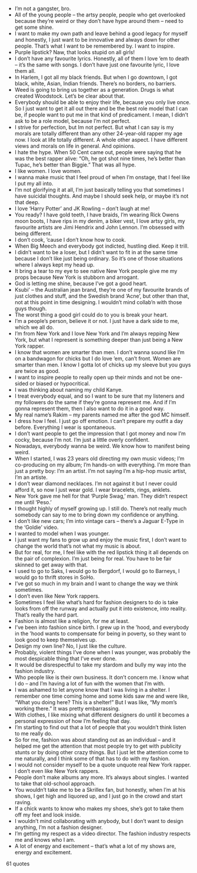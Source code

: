  - I’m not a gangster, bro.
 - All of the young people – the artsy people, people who get overlooked because they’re weird or they don’t have hype around them – need to get some shine.
 - I want to make my own path and leave behind a good legacy for myself and honestly, I just want to be innovative and always down for other people. That’s what I want to be remembered by. I want to inspire.
 - Purple lipstick? Naw, that looks stupid on all girls!
 - I don’t have any favourite lyrics. Honestly, all of them I love ’em to death – it’s the same with songs. I don’t have just one favourite lyric, I love them all.
 - In Harlem, I got all my black friends. But when I go downtown, I got black, white, Asian, Indian friends. There’s no borders, no barriers.
 - Weed is going to bring us together as a generation. Drugs is what created Woodstock. Let’s be clear about that.
 - Everybody should be able to enjoy their life, because you only live once. So I just want to get it all out there and be the best role model that I can be, if people want to put me in that kind of predicament. I mean, I didn’t ask to be a role model, because I’m not perfect.
 - I strive for perfection, but Im not perfect. But what I can say is my morals are totally different than any other 24-year-old rapper my age now. I look at life totally different. A whole other aspect. I have different views and morals on life in general. And opinions.
 - I hate the hype. When 50 Cent came out, people were saying that he was the best rapper alive: “Oh, he got shot nine times, he’s better than Tupac, he’s better than Biggie.” That was all hype.
 - I like women. I love women.
 - I wanna make music that I feel proud of when I’m onstage, that I feel like I put my all into.
 - I’m not glorifying it at all, I’m just basically telling you that sometimes I have suicidal thoughts. And maybe I should seek help, or maybe it’s not that deep.
 - I love ‘Harry Potter’ and JK Rowling – don’t laugh at me!
 - You ready? I have gold teeth, I have braids, I’m wearing Rick Owens moon boots, I have rips in my denim, a biker vest, I love artsy girls, my favourite artists are Jimi Hendrix and John Lennon. I’m obsessed with being different.
 - I don’t cook, ’cause I don’t know how to cook.
 - When Big Meech and everybody got indicted, hustling died. Keep it trill.
 - I didn’t want to be a loser, but I didn’t want to fit in at the same time because I don’t like just being ordinary. So it’s one of those situations where I always kept my head up.
 - It bring a tear to my eye to see native New York people give me my props because New York is stubborn and arrogant.
 - God is letting me shine, because I’ve got a good heart.
 - Ksubi’ – the Australian jean brand, they’re one of my favourite brands of just clothes and stuff, and the Swedish brand ‘Acne’, but other than that, not at this point in time designing. I wouldn’t mind collab’n with those guys though.
 - The worst thing a good girl could do to you is break your heart.
 - I’m a people’s person, believe it or not. I just have a dark side to me, which we all do.
 - I’m from New York and I love New York and I’m always repping New York, but what I represent is something deeper than just being a New York rapper.
 - I know that women are smarter than men. I don’t wanna sound like I’m on a bandwagon for chicks but I do love ’em, can’t front. Women are smarter than men. I know I gotta lot of chicks up my sleeve but you guys are twice as good.
 - I want to inspire people to really open up their minds and not be one-sided or biased or hypocritical.
 - I was thinking about naming my child Kanye.
 - I treat everybody equal, and so I want to be sure that my listeners and my followers do the same if they’re gonna represent me. And if I’m gonna represent them, then I also want to do it in a good way.
 - My real name’s Rakim – my parents named me after the god MC himself.
 - I dress how I feel. I just go off emotion. I can’t prepare my outfit a day before. Everything I wear is spontaneous.
 - I don’t want people to get the impression that I got money and now I’m cocky, because I’m not. I’m just a little overly confident.
 - Nowadays, everybody wanna be weird. We know how to manifest being weird.
 - When I started, I was 23 years old directing my own music videos; I’m co-producing on my album; I’m hands-on with everything. I’m more than just a pretty boy: I’m an artist. I’m not saying I’m a hip-hop music artist, I’m an artiste.
 - I don’t wear diamond necklaces. I’m not against it but I never could afford it, so now I just wear gold. I wear bracelets, rings, anklets.
 - New York gave me hell for that ‘Purple Swag,’ man. They didn’t respect me until ‘Peso.’
 - I thought highly of myself growing up. I still do. There’s not really much somebody can say to me to bring down my confidence or anything.
 - I don’t like new cars; I’m into vintage cars – there’s a Jaguar E-Type in the ‘Goldie’ video.
 - I wanted to model when I was younger.
 - I just want my fans to grow up and enjoy the music first, I don’t want to change the world that’s not what my music is about.
 - But for real, for me, I feel like with the red lipstick thing it all depends on the pair of complexion. I’m just being for real. You have to be fair skinned to get away with that.
 - I used to go to Saks, I would go to Bergdorf, I would go to Barneys, I would go to thrift stores in SoHo.
 - I’ve got so much in my brain and I want to change the way we think sometimes.
 - I don’t even like New York rappers.
 - Sometimes I feel like what’s hard for fashion designers to do is take looks from off the runway and actually put it into existence, into reality. That’s really the hard part.
 - Fashion is almost like a religion, for me at least.
 - I’ve been into fashion since birth. I grew up in the ’hood, and everybody in the ’hood wants to compensate for being in poverty, so they want to look good to keep themselves up.
 - Design my own line? No, I just like the culture.
 - Probably, violent things I’ve done when I was younger, was probably the most despicable thing that I’ve ever done.
 - It would be disrespectful to take my stardom and bully my way into the fashion industry.
 - Who people like is their own business. It don’t concern me. I know what I do – and I’m having a lot of fun with the women that I’m with.
 - I was ashamed to let anyone know that I was living in a shelter. I remember one time coming home and some kids saw me and were like, “What you doing here? This is a shelter!” But I was like, “My mom’s working there.” It was pretty embarrassing.
 - With clothes, I like mixing what different designers do until it becomes a personal expression of how I’m feeling that day.
 - I’m starting to find out that a lot of people that you wouldn’t think listen to me really do.
 - So for me, fashion was about standing out as an individual – and it helped me get the attention that most people try to get with publicity stunts or by doing other crazy things. But I just let the attention come to me naturally, and I think some of that has to do with my fashion.
 - I would not consider myself to be a quote unquote real New York rapper. I don’t even like New York rappers.
 - People don’t make albums any more. It’s always about singles. I wanted to take that old-school approach.
 - You wouldn’t take me to be a Skrillex fan, but honestly, when I’m at his shows, I get high and liquored up, and I just go in the crowd and start raving.
 - If a chick wants to know who makes my shoes, she’s got to take them off my feet and look inside.
 - I wouldn’t mind collaborating with anybody, but I don’t want to design anything, I’m not a fashion designer.
 - I’m getting my respect as a video director. The fashion industry respects me and knows who I am.
 - A lot of energy and excitement – that’s what a lot of my shows are, energy and excitement.

61 quotes